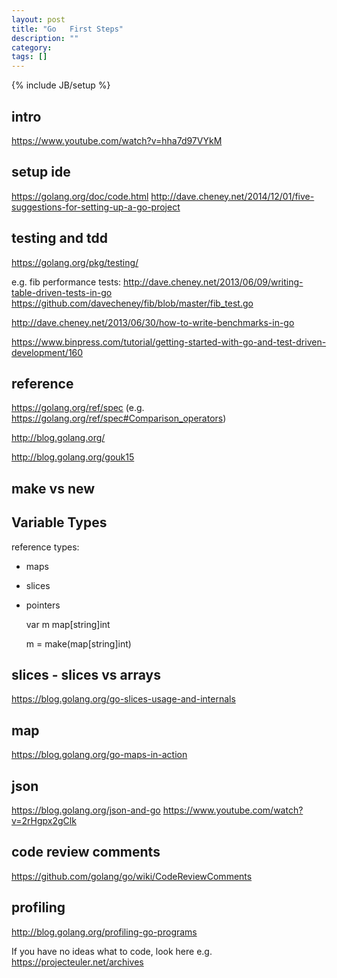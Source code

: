 ```yaml
---
layout: post
title: "Go   First Steps"
description: ""
category: 
tags: []
---
```

{% include JB/setup %}

## intro
https://www.youtube.com/watch?v=hha7d97VYkM



## setup ide
https://golang.org/doc/code.html
http://dave.cheney.net/2014/12/01/five-suggestions-for-setting-up-a-go-project


## testing and tdd
https://golang.org/pkg/testing/

e.g. fib performance tests: 
http://dave.cheney.net/2013/06/09/writing-table-driven-tests-in-go
https://github.com/davecheney/fib/blob/master/fib_test.go

http://dave.cheney.net/2013/06/30/how-to-write-benchmarks-in-go


https://www.binpress.com/tutorial/getting-started-with-go-and-test-driven-development/160




## reference

https://golang.org/ref/spec
(e.g. https://golang.org/ref/spec#Comparison_operators)


http://blog.golang.org/


http://blog.golang.org/gouk15




## make vs new



## Variable Types

reference types:

* maps 
* slices
* pointers

    var m map[string]int

    m = make(map[string]int)


## slices - slices vs arrays
https://blog.golang.org/go-slices-usage-and-internals

## map
https://blog.golang.org/go-maps-in-action


## json
https://blog.golang.org/json-and-go
https://www.youtube.com/watch?v=2rHgpx2gClk


## code review comments
https://github.com/golang/go/wiki/CodeReviewComments


## profiling
http://blog.golang.org/profiling-go-programs




If you have no ideas what to code, look here e.g. https://projecteuler.net/archives